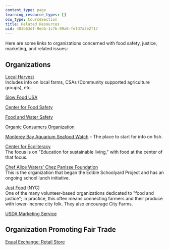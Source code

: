 ```yaml
---
content_type: page
learning_resource_types: []
ocw_type: CourseSection
title: Related Resources
uid: 403b63df-9edb-1c7b-09a0-fefd7a3e2f17
---
```


Here are some links to organizations concerned with food safety, justice, marketing, and related issues:

Organizations
-------------

[Local Harvest](http://www.localharvest.org/)  
Includes info on local farms, CSAs (Community supported agriculture groups), etc.

[Slow Food USA](http://www.slowfoodusa.org/)

[Center for Food Safety](http://www.centerforfoodsafety.org/)

[Food and Water Safety](http://www.foodandwaterwatch.org/)

[Organic Consumers Organization](http://www.organicconsumers.org/)

[Monterey Bay Aquarium Seafood Watch](http://www.montereybayaquarium.org/conservation-and-science/our-programs/seafood-watch) – The place to start for info on fish.

[Center for Ecoliteracy](http://www.ecoliteracy.org/)  
The focus is on "Education for sustainable living," with food at the center of that focus.

[Chef Alice Waters' Chez Panisse Foundation](http://www.chezpanissefoundation.org/)  
This is the organization that began the Edible Schoolyard Project and has an ongoing school lunch initiative.

[Just Food](http://www.justfood.org/) (NYC)  
One of the many volunteer-based organizations dedicated to "food and justice"; in practice, this often means connecting farmers and their produce with lower-income city folk. They also encourage City Farms.

[USDA Marketing Service](http://www.ams.usda.gov/)

Organization Promoting Fair Trade
---------------------------------

[Equal Exchange: Retail Store](http://shop.equalexchange.com/)